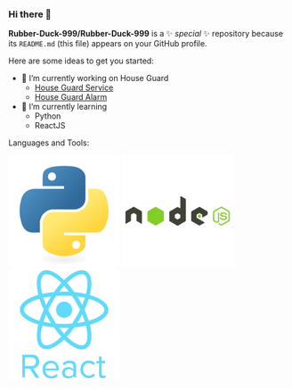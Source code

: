 ### Hi there 👋

**Rubber-Duck-999/Rubber-Duck-999** is a ✨ _special_ ✨ repository because its `README.md` (this file) appears on your GitHub profile.

Here are some ideas to get you started:

- 🔭 I’m currently working on House Guard
  - [House Guard Service](https://github.com/Rubber-Duck-999/HouseGuardServices)
  - [House Guard Alarm](https://github.com/Rubber-Duck-999/HouseGuard-AlarmServices)
- 🌱 I’m currently learning
  - Python
  - ReactJS

Languages and Tools:

<img src="https://raw.githubusercontent.com/devicons/devicon/master/icons/python/python-original.svg" alt="python" width="200"/>

<img src="https://raw.githubusercontent.com/devicons/devicon/master/icons/nodejs/nodejs-original-wordmark.svg" alt="nodejs" width="200"/>

<img src="https://raw.githubusercontent.com/devicons/devicon/master/icons/react/react-original-wordmark.svg" alt="react" width="200"/>



